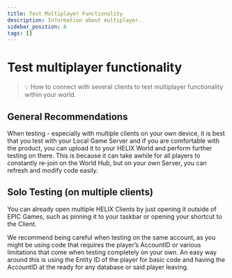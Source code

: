 ```yaml
---
title: Test Multiplayer Functionality
description: Information about multiplayer.
sidebar_position: 6
tags: []
---
```


# Test multiplayer functionality


> 💡 How to connect with several clients to test multiplayer functionality within your world.

## General Recommendations

When testing - especially with multiple clients on your own device, it is best that you test with your Local Game Server and if you are comfortable with the product, you can upload it to your HELIX World and perform further testing on there. This is because it can take awhile for all players to constantly re-join on the World Hub, but on your own Server, you can refresh and modify code easily.   

## Solo Testing (on multiple clients)


You can already open multiple HELIX Clients by just opening it outside of EPIC Games, such as pinning it to your taskbar or opening your shortcut to the Client.

We recommend being careful when testing on the same account, as you might be using code that requires the player’s AccountID or various limitations that come when testing completely on your own. An easy way around this is using the Entity ID of the player for basic code and having the AccountID at the ready for any database or said player leaving.

